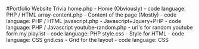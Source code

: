 #Portfolio Website Trivia
home.php           - Home (Obviously)                          - code language: PHP / HTML
array-content.php  - Content of the page (Mostly)              - code language: PHP / HTML
javascript.php     - Javascript+Jquery+PHP                     - code language: PHP / Javascript
youtube-random.php - url's for random youtube form my playlist - code language: PHP
style.css          - Style for HTML                            - code language: CSS
grid.css           - Grid for the layout                       - code language: CSS
